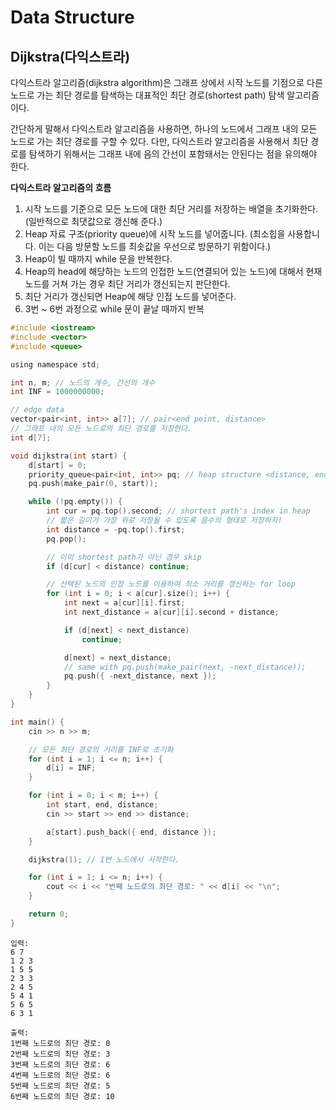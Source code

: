# Data Structure

## Dijkstra(다익스트라)
다익스트라 알고리즘(dijkstra algorithm)은 그래프 상에서 시작 노드를 기점으로 다른 노드로 가는 최단 경로를 탐색하는 대표적인 최단 경로(shortest path) 탐색 알고리즘이다.

간단하게 말해서 다익스트라 알고리즘을 사용하면, 하나의 노드에서 그래프 내의 모든 노드로 가는 최단 경로를 구할 수 있다. 다만, 다익스트라 알고리즘을 사용해서 최단 경로를 탐색하기 위해서는 그래프 내에 음의 간선이 포함돼서는 안된다는 점을 유의해야 한다.

**다익스트라 알고리즘의 흐름**

1. 시작 노드를 기준으로 모든 노드에 대한 최단 거리를 저장하는 배열을 초기화한다. (일반적으로 최댓값으로 갱신해 준다.)
2. Heap 자료 구조(priority queue)에 시작 노드를 넣어줍니다. (최소힙을 사용합니다. 이는 다음 방문할 노드를 최솟값을 우선으로 방문하기 위함이다.)
3. Heap이 빌 때까지 while 문을 반복한다.
4. Heap의 head에 해당하는 노드의 인접한 노드(연결되어 있는 노드)에 대해서 현재 노드를 거쳐 가는 경우 최단 거리가 갱신되는지 판단한다.
5. 최단 거리가 갱신되면 Heap에 해당 인접 노드를 넣어준다.
6. 3번 ~ 6번 과정으로 while 문이 끝날 때까지 반복

```c
#include <iostream>
#include <vector>
#include <queue>

using namespace std;

int n, m; // 노드의 개수, 간선의 개수
int INF = 1000000000;

// edge data
vector<pair<int, int>> a[7]; // pair<end point, distance>
// 그래프 내의 모든 노드로의 최단 경로를 저장한다.
int d[7];

void dijkstra(int start) {
	d[start] = 0;
	priority_queue<pair<int, int>> pq; // heap structure <distance, end point>
	pq.push(make_pair(0, start));

	while (!pq.empty()) {
		int cur = pq.top().second; // shortest path's index in heap
		// 짧은 길이가 가장 위로 저장될 수 있도록 음수의 형태로 저장하자!
		int distance = -pq.top().first;
		pq.pop();

		// 이미 shortest path가 아닌 경우 skip
		if (d[cur] < distance) continue;

		// 선택된 노드의 인접 노드를 이용하여 최소 거리를 갱신하는 for loop
		for (int i = 0; i < a[cur].size(); i++) {
			int next = a[cur][i].first;
			int next_distance = a[cur][i].second + distance;

			if (d[next] < next_distance)
				continue;

			d[next] = next_distance;
			// same with pq.push(make_pair(next, -next_distance));
			pq.push({ -next_distance, next });
		}
	}
}

int main() {
	cin >> n >> m;

	// 모든 최단 경로의 거리를 INF로 초기화
	for (int i = 1; i <= n; i++) {
		d[i] = INF;
	}

	for (int i = 0; i < m; i++) {
		int start, end, distance;
		cin >> start >> end >> distance;

		a[start].push_back({ end, distance });
	}

	dijkstra(1); // 1번 노드에서 시작한다.

	for (int i = 1; i <= n; i++) {
		cout << i << "번째 노드로의 최단 경로: " << d[i] << "\n";
	}

	return 0;
}
```

```
입력:
6 7
1 2 3
1 5 5
2 3 3
2 4 5
5 4 1
5 6 5
6 3 1

출력:
1번째 노드로의 최단 경로: 0
2번째 노드로의 최단 경로: 3
3번째 노드로의 최단 경로: 6
4번째 노드로의 최단 경로: 6
5번째 노드로의 최단 경로: 5
6번째 노드로의 최단 경로: 10
```
